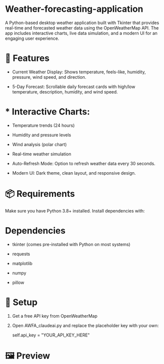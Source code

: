 # Weather-forecasting-application

A Python-based desktop weather application built with Tkinter that provides real-time and forecasted weather data using the OpenWeatherMap API. The app includes interactive charts, live data simulation, and a modern UI for an engaging user experience.

# 🚀 Features

* Current Weather Display: Shows temperature, feels-like, humidity, pressure, wind speed, and direction.

* 5-Day Forecast: Scrollable daily forecast cards with high/low temperature, description, humidity, and wind speed.

# * Interactive Charts:

  * Temperature trends (24 hours)

  * Humidity and pressure levels

  * Wind analysis (polar chart)

  * Real-time weather simulation

* Auto-Refresh Mode: Option to refresh weather data every 30 seconds.
  
* Modern UI: Dark theme, clean layout, and responsive design.

# 📦 Requirements

Make sure you have Python 3.8+ installed. Install dependencies with:

# Dependencies

* tkinter (comes pre-installed with Python on most systems)

* requests

* matplotlib

* numpy

* pillow


# 🔑 Setup

1. Get a free API key from OpenWeatherMap


2. Open AWFA_claudeai.py and replace the placeholder key with your own:

   self.api_key = "YOUR_API_KEY_HERE"

# 🖼️ Preview


